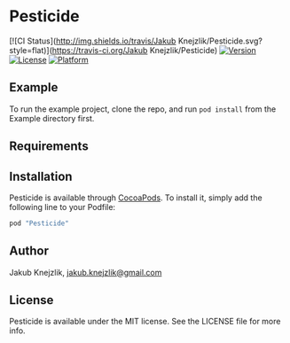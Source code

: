 # Pesticide

[![CI Status](http://img.shields.io/travis/Jakub Knejzlik/Pesticide.svg?style=flat)](https://travis-ci.org/Jakub Knejzlik/Pesticide)
[![Version](https://img.shields.io/cocoapods/v/Pesticide.svg?style=flat)](http://cocoapods.org/pods/Pesticide)
[![License](https://img.shields.io/cocoapods/l/Pesticide.svg?style=flat)](http://cocoapods.org/pods/Pesticide)
[![Platform](https://img.shields.io/cocoapods/p/Pesticide.svg?style=flat)](http://cocoapods.org/pods/Pesticide)

## Example

To run the example project, clone the repo, and run `pod install` from the Example directory first.

## Requirements

## Installation

Pesticide is available through [CocoaPods](http://cocoapods.org). To install
it, simply add the following line to your Podfile:

```ruby
pod "Pesticide"
```

## Author

Jakub Knejzlik, jakub.knejzlik@gmail.com

## License

Pesticide is available under the MIT license. See the LICENSE file for more info.
